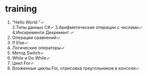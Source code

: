 # training  

1. "Hello World "✓  
2.Типы данных C#✓
3.Арифметические операции с числами✓
4.Инскременти Декремент ✓
5. Операции сравнений✓
6. If Else✓
7. Логические операторы✓
8. Метод Switch✓
9. While  и Do While✓
10. Цикл For✓
11. Вложенные циклы For, отрисовка треугольников в консоли✓
